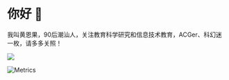 # 你好 👋
我叫黄恩果，90后潮汕人，关注教育科学研究和信息技术教育，ACGer、科幻迷一枚，请多多关照！

[![](https://komarev.com/ghpvc/?username=huangenguo)](https://github.com/antonkomarev/github-profile-views-counter)

![Metrics](https://metrics.lecoq.io/huangenguo?template=classic&isocalendar=1&gists=1&isocalendar.duration=half-year&config.timezone=Asia%2FShanghai)
